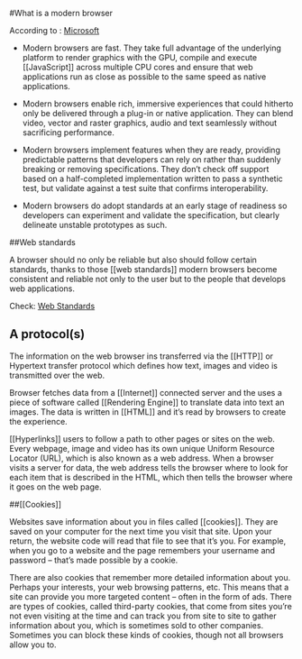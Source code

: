 #What is a modern browser

According to : [Microsoft](https://docs.microsoft.com/en-us/archive/blogs/tims/a-modern-browser)

* Modern browsers are fast. They take full advantage of the underlying platform to render graphics with the GPU, compile and execute [[JavaScript]] across multiple CPU cores and ensure that web applications run as close as possible to the same speed as native applications.

* Modern browsers enable rich, immersive experiences that could hitherto only be delivered through a plug-in or native application. They can blend video, vector and raster graphics, audio and text seamlessly without sacrificing performance.

* Modern browsers implement features when they are ready, providing predictable patterns that developers can rely on rather than suddenly breaking or removing specifications. They don’t check off support based on a half-completed implementation written to pass a synthetic test, but validate against a test suite that confirms interoperability.

* Modern browsers do adopt standards at an early stage of readiness so developers can experiment and validate the specification, but clearly delineate unstable prototypes as such.

##Web standards

A browser should no only be reliable but also should follow certain standards, thanks to those [[web standards]] modern browsers become consistent and reliable not only to the user but to the people that develops web applications.

Check: [Web Standards](https://developer.mozilla.org/es/docs/Archive/Estándares_Web)

## A protocol(s)
The information on the web browser ins transferred via the [[HTTP]] or Hypertext transfer protocol which defines how text, images and video is transmitted over the web. 

Browser fetches data from a [[Internet]] connected server and the uses a piece of software called [[Rendering Engine]] to translate data into text an images. The data is written in [[HTML]] and it’s read by browsers to create the experience.

[[Hyperlinks]] users to follow a path to other pages or sites on the web. Every webpage, image and video has its own unique Uniform Resource Locator (URL), which is also known as a web address. When a browser visits a server for data, the web address tells the browser where to look for each item that is described in the HTML, which then tells the browser where it goes on the web page.

##[[Cookies]]

Websites save information about you in files called [[cookies]]. They are saved on your computer for the next time you visit that site. Upon your return, the website code will read that file to see that it’s you. For example, when you go to a website and the page remembers your username and password – that’s made possible by a cookie.

There are also cookies that remember more detailed information about you. Perhaps your interests, your web browsing patterns, etc. This means that a site can provide you more targeted content – often in the form of ads. There are types of cookies, called third-party cookies, that come from sites you’re not even visiting at the time and can track you from site to site to gather information about you, which is sometimes sold to other companies. Sometimes you can block these kinds of cookies, though not all browsers allow you to.


